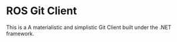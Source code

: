 # ROS Git Client

This is a A materialistic and simplistic Git Client built under the .NET framework.
